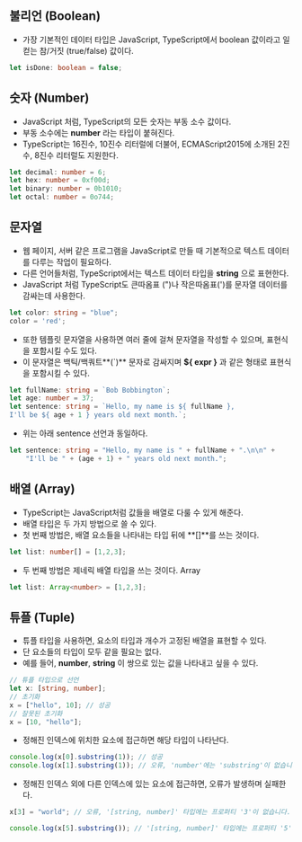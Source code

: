 ## 불리언 (Boolean)
- 가장 기본적인 데이터 타입은 JavaScript, TypeScript에서 boolean 값이라고 일컫는 참/거짓 (true/false) 값이다.

```ts
let isDone: boolean = false;
```

## 숫자 (Number)
- JavaScript 처럼, TypeScript의 모든 숫자는 부동 소수 값이다.
- 부동 소수에는 **number** 라는 타입이 붙혀진다.
- TypeScript는 16진수, 10진수 리터럴에 더불어, ECMAScript2015에 소개된 2진수, 8진수 리터럴도 지원한다.

```ts
let decimal: number = 6;
let hex: number = 0xf00d;
let binary: number = 0b1010;
let octal: number = 0o744;
```

## 문자열
- 웹 페이지, 서버 같은 프로그램을 JavaScript로 만들 때 기본적으로 텍스트 데이터를 다루는 작업이 필요하다.
- 다른 언어들처럼, TypeScript에서는 텍스트 데이터 타입을 **string** 으로 표현한다.
- JavaScript 처럼 TypeScript도 큰따옴표 (")나 작은따옴표(')를 문자열 데이터를 감싸는데 사용한다.

```ts
let color: string = "blue";
color = 'red';
```

- 또한 템플릿 문자열을 사용하면 여러 줄에 걸쳐 문자열을 작성할 수 있으며, 표현식을 포함시킬 수도 있다.
- 이 문자열은 백틱/백쿼트**(`)** 문자로 감싸지며 **${ expr }** 과 같은 형태로 표현식을 포함시킬 수 있다.

```ts
let fullName: string = `Bob Bobbington`;
let age: number = 37;
let sentence: string = `Hello, my name is ${ fullName },
I'll be ${ age + 1 } years old next month.`;
```
- 위는 아래 sentence 선언과 동일하다.

```ts
let sentence: string = "Hello, my name is " + fullName + ".\n\n" +
    "I'll be " + (age + 1) + " years old next month.";
```

## 배열 (Array)
- TypeScript는 JavaScript처럼 값들을 배열로 다룰 수 있게 해준다.
- 배열 타입은 두 가지 방법으로 쓸 수 있다.
- 첫 번째 방법은, 배열 요소들을 나타내는 타입 뒤에 **[]**를 쓰는 것이다.

```ts
let list: number[] = [1,2,3];
```

- 두 번째 방법은 제네릭 배열 타입을 쓰는 것이다. Array<elemType>

```ts
let list: Array<number> = [1,2,3];
```

## 튜플 (Tuple)
- 튜플 타입을 사용하면, 요소의 타입과 개수가 고정된 배열을 표현할 수 있다.
- 단 요소들의 타입이 모두 같을 필요는 없다.
- 예를 들어, **number**, **string** 이 쌍으로 있는 값을 나타내고 싶을 수 있다.

```ts
// 튜플 타입으로 선언
let x: [string, number];
// 초기화
x = ["hello", 10]; // 성공
// 잘못된 초기화
x = [10, "hello"];
```

- 정해진 인덱스에 위치한 요소에 접근하면 해당 타입이 나타난다.

```ts
console.log(x[0].substring(1)); // 성공
console.log(x[1].substring(1)); // 오류, 'number'에는 'substring'이 없습니다.
```

- 정해진 인덱스 외에 다른 인덱스에 있는 요소에 접근하면, 오류가 발생하며 실패한다.

```ts
x[3] = "world"; // 오류, '[string, number]' 타입에는 프로퍼티 '3'이 없습니다.

console.log(x[5].substring()); // '[string, number]' 타입에는 프로퍼티 '5'가 없습니다.
```
